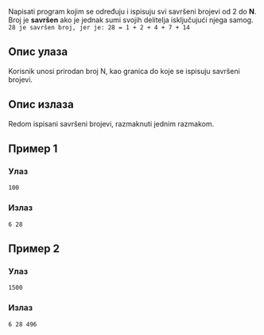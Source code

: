Napisati program kojim se određuju i ispisuju svi savršeni brojevi od 2 do **N**. Broj je **savršen** ako je jednak sumi svojih delitelja isključujući njega samog. `28 je savršen broj, jer je: 28 = 1 + 2 + 4 + 7 + 14`

## Опис улаза

Korisnik unosi prirodan broj N, kao granica do koje se ispisuju savršeni brojevi.

## Опис излаза

Redom ispisani savršeni brojevi, razmaknuti jednim razmakom.

## Пример 1

### Улаз

~~~
100
~~~

### Излаз

~~~
6 28
~~~

## Пример 2

### Улаз

~~~
1500
~~~

### Излаз

~~~
6 28 496
~~~
